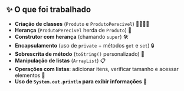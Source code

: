 ## ✨ O que foi trabalhado

- **Criação de classes** (`Produto` e `ProdutoPerecivel`) 👩‍💻👨‍💻
- **Herança** (`ProdutoPerecivel` herda de `Produto`) 🧬
- **Construtor com herança** (chamando `super`) 🛠️
- **Encapsulamento** (uso de `private` + métodos `get` e `set`) 🔒
- **Sobrescrita de método** (`toString()` personalizado) 📝
- **Manipulação de listas** (`ArrayList`) 📋
- **Operações com listas**: adicionar itens, verificar tamanho e acessar elementos 🛒
- **Uso de `System.out.println` para exibir informações** 💬
